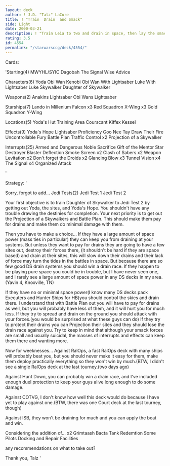 ```yaml
---
layout: deck
author: ! J.D. "Talz" LaCure
title: ! "Train  Drain  and Smack"
side: Light
date: 2000-03-21
description: ! "Train Leia to two and drain in space, then lay the smack with Obi and Luke."
rating: 3.5
id: 4554
permalink: "/starwarsccg/deck/4554/"
---
```

Cards: 

'Starting(4)
MWYHL/SYIC
Dagobah
The Signal
Wise Advice

Characters(6)
Yoda
Obi Wan Kenobi
Obi Wan With Lightsaber
Luke With Lightsaber
Luke Skywalker
Daughter of Skywalker

Weapons(2)
Anakins Lightsaber
Obi Wans Lightsaber

Starships(7)
Lando in Millenium Falcon
x3 Red Squadron X-Wing
x3 Gold Squadron Y-Wing

Locations(5)
Yoda's Hut
Training Area
Courscant
Kiffex
Kessel

Effects(9)
Yoda's Hope
Lightsaber Proficiency
Goo Nee Tay
Draw Their Fire
Uncontrollable Fury
Battle Plan
Traffic Control
x2 Projection of a Skywalker

Interrupts(25)
Armed and Dangerous
Noble Sacrifice
Gift of the Mentor
Star Destroyer
Blaster Deflection
Smoke Screen
x2 Clash of Sabers
x2 Weapon Levitation
x2 Don't forget the Droids
x2 Glancing Blow
x3 Tunnel Vision
x4 The Signal
x4 Organized Attack

'

Strategy: '

Sorry, forgot to add...
Jedi Tests(2)
Jedi Test 1
Jedi Test 2

Your first objective is to train Daughter of Skywalker to Jedi Test 2 by getting out Yoda, the sites, and Yoda's Hope.  You shouldn't have any trouble drawing the destinies for completion.	Your next priority is to get out the Projection of a Skywalkers and Battle Plan.  This should make them pay for drains and make them do minimal damage with them.

Then you have to make a choice...
If they have a large amount of space power (mass ties in particular) they can keep you from draining at your systems.  But unless they want to pay for drains they are going to have a few sites out, destroy their forces there, (it shouldn't be hard if they are space based) and drain at their sites, this will slow down their drains and their lack of force may turn the tides in the battles in space.  But because there are so few good DS drain systems you should win a drain race.  If they happen to be playing pure space you could be in trouble, but I have never seen one, and I rarely see a large amount of space power in any DS decks in my area.(Yavin 4, Knoxville, TN)

If they have no or minimal space power(I know many DS decks pack Executers and Hunter Ships for HB)you should control the skies and drain there.  I understand that with Battle Plan out you will have to pay for drains as well, but you will probably have less of them, and it will hurt you for much less. If they try to spread and drain on the ground you should attack with your forces.(you would be surprised at what these guys can do) If they try to protect their drains you can Projection their sites and they should lose the drain race against you.  Try to keep in mind that although your smack forces are small and usually suicidal, the masses of interrupts and effects can keep them there and wanting more.

Now for weeknesses...
Against RalOps, a fast RalOps deck with many ships will probably beat you, but you should never make it easy for them, make them deploy practically everything so they won't win by much.(BTW, I didn't see a single RalOps deck at the last tourney.(two days ago)

Against Hunt Down, you can probably win a drain race, and I've included enough duel protection to keep your guys alive long enough to do some damage.

Against COTVG, I don't know how well this deck would do because I have yet to play against one.(BTW, there was one Court deck at the last tourney, though)

Against ISB, they won't be draining for much and you can apply the beat and win.


Considering the addition of...
x2 Grimtaash
Bacta Tank
Redemtion
Some Pilots
Docking and Repair Facilities

any recommendations on what to take out?

Thank you,
Talz '
